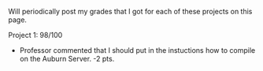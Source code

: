 Will periodically post my grades that I got for each of these projects on this page.
 
Project 1: 98/100
- Professor commented that I should put in the instuctions how to compile on the Auburn Server. -2 pts.
